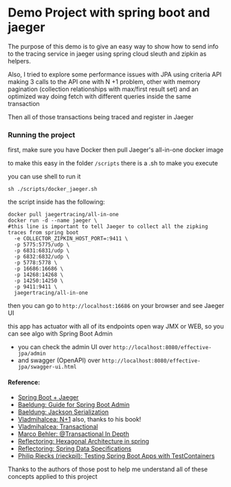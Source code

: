 # Demo Project with spring boot and jaeger

The purpose of this demo is to give an easy way to show how to send info to the tracing service in jaeger using spring
cloud sleuth and zipkin as helpers.

Also, I tried to explore some performance issues with JPA using criteria API making 3 calls to the API one with N +1
problem, other with memory pagination (collection relationships with max/first result set)
and an optimized way doing fetch with different queries inside the same transaction

Then all of those transactions being traced and register in Jaeger

### Running the project

first, make sure you have Docker then pull Jaeger's all-in-one docker image

to make this easy in the folder `/scripts` there is a .sh to make you execute

you can use shell to run it

```shell
sh ./scripts/docker_jaeger.sh
```

the script inside has the following:

```shell
docker pull jaegertracing/all-in-one
docker run -d --name jaeger \
#this line is important to tell Jaeger to collect all the zipking traces from spring boot
  -e COLLECTOR_ZIPKIN_HOST_PORT=:9411 \ 
  -p 5775:5775/udp \
  -p 6831:6831/udp \
  -p 6832:6832/udp \
  -p 5778:5778 \
  -p 16686:16686 \
  -p 14268:14268 \
  -p 14250:14250 \
  -p 9411:9411 \
  jaegertracing/all-in-one
```

then you can go to `http://localhost:16686` on your browser and see Jaeger UI

this app has actuator with all of its endpoints open way JMX or WEB, so you can see algo with Spring Boot Admin

* you can check the admin UI over `http://localhost:8080/effective-jpa/admin`
* and swagger (OpenAPI) over `http://localhost:8080/effective-jpa/swagger-ui.html`

#### Reference:

- [Spring Boot + Jaeger](https://ryanharrison.co.uk/2021/08/06/distributed-tracing-spring-boot-jaeger.html)
- [Baeldung: Guide for Spring Boot Admin](https://www.baeldung.com/spring-boot-admin)
- [Baeldung: Jackson Serialization](https://www.baeldung.com/jackson)
- [Vladmihalcea: N+1](https://vladmihalcea.com/n-plus-1-query-problem/) also, thanks to his book!
- [Vladmihalcea: Transactional](https://vladmihalcea.com/read-write-read-only-transaction-routing-spring/)
- [Marco Behler: @Transactional In Depth](https://www.marcobehler.com/guides/spring-transaction-management-transactional-in-depth)
- [Reflectoring: Hexagonal Architecture in spring](https://reflectoring.io/spring-hexagonal/)
- [Reflectoring: Spring Data Specifications](https://reflectoring.io/spring-data-specifications/)
- [Philip Riecks (rieckpil): Testing Spring Boot Apps with TestContainers](https://rieckpil.de/howto-write-spring-boot-integration-tests-with-a-real-database/)

Thanks to the authors of those post to help me understand all of these concepts applied to this project
